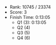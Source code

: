 * Rank: 10745 / 23374
* Score: 3
* Finish Time: 0:13:05
  * Q1 (3): 0:13:05
  * Q2 (4)
  * Q3 (5)
  * Q4 (6)
